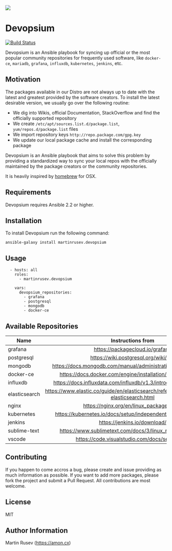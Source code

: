 
![](logo.png)

Devopsium
======

[![Build Status](https://travis-ci.org/martinrusev/devopsium.svg?branch=master)](https://travis-ci.org/martinrusev/devopsium)

Devopsium is an Ansible playbook for syncing up official or the most popular community repositories
for frequently used software, like `docker-ce`, `mariadb`, `grafana`, `influxdb`, `kubernetes`, `jenkins`, etc.

## Motivation

The packages available in our Distro are not always up to date with the latest and greatest provided by the software creators.
To install the latest desirable version, we usually go over the following routine:

- We dig into Wikis, official Documentation, StackOverflow and find the officially supported repository
- We create `/etc/apt/sources.list.d/package.list`, `yum/repos.d/package.list` files
- We import repository keys `http://repo.package.com/gpg.key`
- We update our local package cache and install the corresponding package

Devopsium is an Ansible playbook that aims to solve this problem by providing a standardized way to sync your local repos
with the officially maintained by the package creators or the community repositories. 

It is heavily inspired by <a href="http://brew.sh">homebrew</a> for 
OSX. 

## Requirements

Devopsium requires Ansible 2.2 or higher.


## Installation

To install Devopsium run the following command:

```
ansible-galaxy install martinrusev.devopsium
```

## Usage

```
  - hosts: all
    roles:
      - martinrusev.devopsium

    vars:
      devopsium_repositories:
      	- grafana
      	- postgresql
      	- mongodb
      	- docker-ce
```

## Available Repositories


| Name                   | Instructions from                       | Supported Distros       |
| ---------------------- |:--------------------------:| -----------------------:|
| grafana			     | https://packagecloud.io/grafana | Ubuntu/Debian/RHEL|
| postgresql			 | https://wiki.postgresql.org/wiki/Apt | Ubuntu/Debian  |
| mongodb			 | https://docs.mongodb.com/manual/administration/install-on-linux | Ubuntu/Debian/RHEL  |
| docker-ce			 | https://docs.docker.com/engine/installation/linux/docker-ce | Ubuntu/Debian/RHEL  |
| influxdb			 | https://docs.influxdata.com/influxdb/v1.3/introduction/installation | Ubuntu/Debian/RHEL  |
| elasticsearch		 | https://www.elastic.co/guide/en/elasticsearch/reference/current/install-elasticsearch.html | Ubuntu/Debian/RHEL  |
| nginx		 | https://nginx.org/en/linux_packages.html | Ubuntu/Debian/RHEL  |
| kubernetes		 | https://kubernetes.io/docs/setup/independent/install-kubeadm/ | Ubuntu/Debian/RHEL  |
| jenkins		 | https://jenkins.io/download/ | Ubuntu/Debian/RHEL  |
| sublime-text		 | https://www.sublimetext.com/docs/3/linux_repositories.html | Ubuntu/Debian/RHEL  |
| vscode		 | https://code.visualstudio.com/docs/setup/linux | Ubuntu/Debian/RHEL  |

## Contributing

If you happen to come accros a bug, please create and issue providing as much information as possible.
If you want to add more packages, please fork the project and submit a Pull Request. All contributions are most welcome.

## License

MIT

## Author Information

Martin Rusev (https://amon.cx)